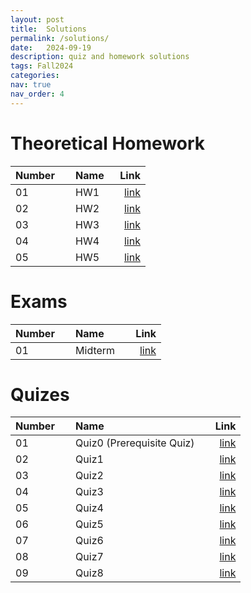 ```yaml
---
layout: post
title:  Solutions
permalink: /solutions/
date:   2024-09-19
description: quiz and homework solutions
tags: Fall2024
categories:
nav: true
nav_order: 4
---
```

# Theoretical Homework

| Number | &nbsp; &nbsp; Name                                                | Link                                           |
| :----  | :---------------------------------------------------------------  | ---------------------------------------------: |
| 01     | &nbsp; &nbsp; HW1 &nbsp; &nbsp;| <a href='/assets/Fall2024/HWs/Stoch_HW1_sol_Fall2024.pdf'>link</a> |
| 02     | &nbsp; &nbsp; HW2 &nbsp; &nbsp;| <a href='/assets/Fall2024/HWs/Stoch_HW2_sol_Fall2024.pdf'>link</a> |
| 03     | &nbsp; &nbsp; HW3 &nbsp; &nbsp;| <a href='/assets/Fall2024/HWs/Stoch_HW3_sol_Fall2024.pdf'>link</a> |
| 04     | &nbsp; &nbsp; HW4 &nbsp; &nbsp;| <a href='/assets/Fall2024/HWs/Stoch_HW4_sol_Fall2024.pdf'>link</a> |
| 05     | &nbsp; &nbsp; HW5 &nbsp; &nbsp;| <a href='/assets/Fall2024/HWs/Stoch_HW5_sol_Fall2024.pdf'>link</a> |

# Exams

| Number | &nbsp; &nbsp; Name                                                | Link                                           |
| :----  | :---------------------------------------------------------------  | ---------------------------------------------: |
| 01     | &nbsp; &nbsp; Midterm &nbsp; &nbsp;| <a href='/assets/Fall2024/Stoch_midterm_solution_Fall2024.pdf'>link</a> |


# Quizes

| Number | &nbsp; &nbsp; Name                                                | Link                                           |
| :----  | :---------------------------------------------------------------  | ---------------------------------------------: |
| 01     | &nbsp; &nbsp; Quiz0 (Prerequisite Quiz) &nbsp; &nbsp;| <a href='/assets/Fall2024/Quiz/Stoch_Q0_Fall2024_Sol.pdf'>link</a> |
| 02     | &nbsp; &nbsp; Quiz1  &nbsp; &nbsp;| <a href='/assets/Fall2024/Quiz/Stoch_Q1_Fall2024_Sol.pdf'>link</a> |
| 03     | &nbsp; &nbsp; Quiz2  &nbsp; &nbsp;| <a href='/assets/Fall2024/Quiz/Stoch_Q2_Fall2024_Sol.pdf'>link</a> |
| 04     | &nbsp; &nbsp; Quiz3  &nbsp; &nbsp;| <a href='/assets/Fall2024/Quiz/Stoch_Q3_Fall2024_Sol.pdf'>link</a> |
| 05     | &nbsp; &nbsp; Quiz4  &nbsp; &nbsp;| <a href='/assets/Fall2024/Quiz/Stoch_Q4_Fall2024_Sol.pdf'>link</a> |
| 06     | &nbsp; &nbsp; Quiz5  &nbsp; &nbsp;| <a href='/assets/Fall2024/Quiz/Stoch_Q5_Fall2024_Sol.pdf'>link</a> |
| 07     | &nbsp; &nbsp; Quiz6  &nbsp; &nbsp;| <a href='/assets/Fall2024/Quiz/Stoch_Q6_Fall2024_Sol.pdf'>link</a> |
| 08     | &nbsp; &nbsp; Quiz7  &nbsp; &nbsp;| <a href='/assets/Fall2024/Quiz/Stoch_Q7_Fall2024_Sol.pdf'>link</a> |
| 09     | &nbsp; &nbsp; Quiz8  &nbsp; &nbsp;| <a href='/assets/Fall2024/Quiz/Stoch_Q8_Fall2024_Sol.pdf'>link</a> |


